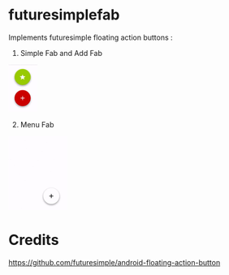 # futuresimplefab
Implements futuresimple floating action buttons :

1) Simple Fab and Add Fab

![Demo](images/simple_and_add_fab.gif)

2) Menu Fab

![Demo](images/menu_fab.gif)

# Credits
https://github.com/futuresimple/android-floating-action-button

